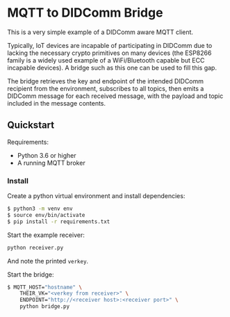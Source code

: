 MQTT to DIDComm Bridge
======================

This is a very simple example of a DIDComm aware MQTT client.

Typically, IoT devices are incapable of participating in DIDComm due to lacking
the necessary crypto primitives on many devices (the ESP8266 family is a widely
used example of a WiFi/Bluetooth capable but ECC incapable devices). A bridge
such as this one can be used to fill this gap.

The bridge retrieves the key and endpoint of the intended DIDComm recipient
from the environment, subscribes to all topics, then emits a DIDComm message for
each received message, with the payload and topic included in the message
contents.

Quickstart
----------

Requirements:
- Python 3.6 or higher
- A running MQTT broker

### Install
Create a python virtual environment and install dependencies:
```sh
$ python3 -m venv env
$ source env/bin/activate
$ pip install -r requirements.txt
```

Start the example receiver:
```sh
python receiver.py
```

And note the printed `verkey`.

Start the bridge:
```sh
$ MQTT_HOST="hostname" \
	THEIR_VK="<verkey from receiver>" \
	ENDPOINT="http://<receiver host>:<receiver port>" \
	python bridge.py
```
